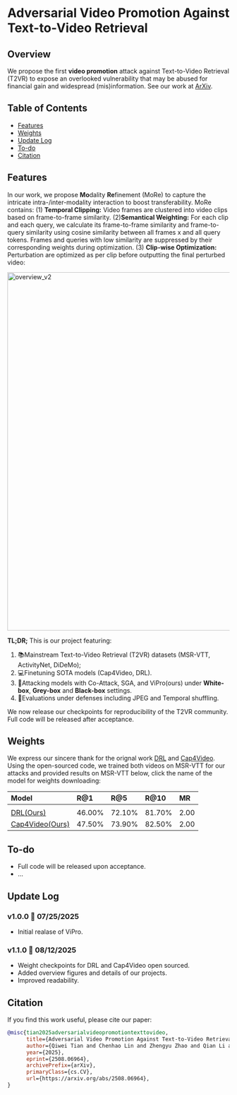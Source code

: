 # Adversarial Video Promotion Against Text-to-Video Retrieval

## Overview
We propose the first **video promotion** attack against Text-to-Video Retrieval (T2VR) to expose an overlooked vulnerability that may be abused for financial gain and widespread (mis)information. See our work at [ArXiv](https://arxiv.org/abs/2508.06964).

## Table of Contents
- [Features](#features)
- [Weights](#weights)
- [Update Log](#update-log)
- [To-do](#to-do)
- [Citation](#citation)

## Features
In our work, we propose **Mo**dality **Re**finement (MoRe) to capture the intricate intra-/inter-modality interaction to boost transferability. MoRe contains: (1) **Temporal Clipping:** Video frames are clustered into video clips based on frame-to-frame similarity. (2)**Semantical Weighting:** For each clip and each query, we calculate its frame-to-frame similarity and frame-to-query similarity using cosine similarity between all frames x and all query tokens. Frames and queries with low similarity are suppressed by their corresponding weights during optimization. (3) **Clip-wise Optimization:** Perturbation are optimized as per clip before outputting the final perturbed video:

<img width="2437" height="811" alt="overview_v2" src="https://github.com/user-attachments/assets/694da61b-f62a-4b26-882e-e2ac2acff6e4" />

**TL;DR;**
This is our project featuring:
1. 📚Mainstream Text-to-Video Retrieval (T2VR) datasets (MSR-VTT, ActivityNet, DiDeMo);
2. 💻Finetuning SOTA models (Cap4Video, DRL).
3. 👿Attacking models with Co-Attack, SGA, and ViPro(ours) under **White-box**, **Grey-box** and **Black-box** settings.
4. 🚀Evaluations under defenses including JPEG and Temporal shuffling.

We now release our checkpoints for reproducibility of the T2VR community. 
Full code will be released after acceptance.


## Weights
We express our sincere thank for the orignal work [DRL](https://github.com/foolwood/DRL) and [Cap4Video](https://github.com/whwu95/Cap4Video).
Using the open-sourced code, we trained both videos on MSR-VTT for our attacks and provided results on MSR-VTT below, click the name of the model for weights downloading:

| Model |  R@1 |  R@5 | R@10 | MR |
| :---- | :---- | :---- | :---- | :---- |
|  |  |  |  |  |
| [DRL(Ours)](https://drive.google.com/file/d/1WV2ogaelAB3XoP5wxJpkeOq6bINhrdBt/view?usp=sharing) | 46.00% | 72.10% | 81.70% | 2.00 |
| [Cap4Video(Ours)](https://drive.google.com/file/d/1D72TP7EElj_2dsb_Q-_z-ZyDj2HUvQiZ/view?usp=sharing) | 47.50% | 73.90% |  82.50% | 2.00 |

## To-do
- Full code will be released upon acceptance.
- ...

## Update Log

### v1.0.0 🎉 07/25/2025
- Initial realase of ViPro.

### v1.1.0 🎉 08/12/2025
- Weight checkpoints for DRL and Cap4Video open sourced.
- Added overview figures and details of our projects.
- Improved readability.

## Citation
If you find this work useful, please cite our paper:
```bibtex
@misc{tian2025adversarialvideopromotiontexttovideo,
      title={Adversarial Video Promotion Against Text-to-Video Retrieval}, 
      author={Qiwei Tian and Chenhao Lin and Zhengyu Zhao and Qian Li and Shuai Liu and Chao Shen},
      year={2025},
      eprint={2508.06964},
      archivePrefix={arXiv},
      primaryClass={cs.CV},
      url={https://arxiv.org/abs/2508.06964}, 
}
```
